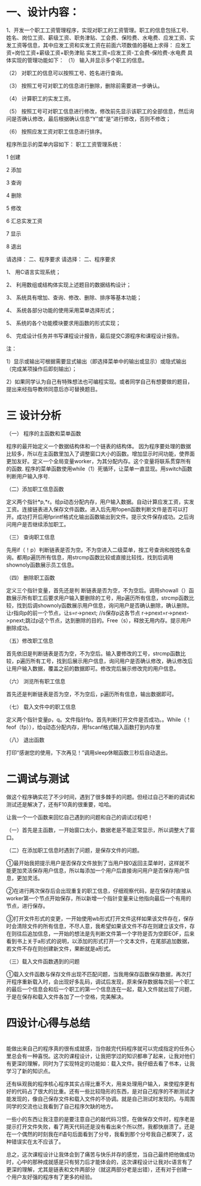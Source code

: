 # 一、设计内容： #
1、开发一个职工工资管理程序，实现对职工的工资管理。职工的信息包括工号、姓名、岗位工资、薪级工资、职务津贴、工会费、保险费、水电费、应发工资、实发工资等信息，其中应发工资和实发工资在前面六项数值的基础上求得：
应发工资=岗位工资+薪级工资+职务津贴
实发工资=应发工资-工会费-保险费-水电费
具体实现的管理功能如下：
（1） 输入并显示多个职工的信息。

（2） 对职工的信息可以按照工号、姓名进行查询。

（3） 按照工号可对职工的信息进行删除，删除前需要进一步确认。

（4） 计算职工的实发工资。

（5） 按照工号可对职工信息进行修改，修改前先显示该职工的全部信息，然后询问是否确认修改，最后根据确认信息“Y”或“是”进行修改，否则不修改；

（6） 按照应发工资对职工信息进行排序。

程序所显示的菜单内容如下：
职工工资管理系统：

1 创建

2 添加

3 查询

4 删除

5 修改

6 汇总实发工资

7 显示

8 退出

请选择：
二、程序要求
请选择：
二、程序要求

1、 用C语言实现系统；

2、 利用数组或结构体实现上述题目的数据结构设计；

3、 系统具有增加、查询、修改、删除、排序等基本功能；


4、 系统各部分功能的使用采用菜单选择形式；

5、 系统的各个功能模块要求用函数的形式实现；

6、 完成设计任务并书写课程设计报告，最后提交C源程序和课程设计报告。

注：

1）显示或输出可根据需要显式输出（即选择菜单中的输出或显示）或隐式输出（完成某项操作后即刻输出）；

2）如果同学认为自己有特殊想法也可编程实现。或者同学自己有想要做的题目，提出来经指导教师同意后亦可替换题目。
# 三 设计分析 #
（一） 程序的主函数和菜单函数

程序的最开始定义一个数据结构体和一个链表的结构体。
因为程序要处理的数据比较多，所以在主函数里加入了调整窗口大小的函数。增加显示时间功能，使界面更加友好。定义一个全局变量worker，为其分配内存。这个变量将联系贯穿所有的函数. 程序的菜单函数使用while（1）死循环，让菜单一直显现。用switch函数判断用户输入序号.

（二）添加职工信息函数

定义两个指针*p,*r。给p动态分配内存，用户输入数据。自动计算应发工资，实发工资。连接链表进入保存文件函数。进入后先用fopen函数判断文件是否可以打开。成功打开后用fprintf格式化输出函数输出到文件。提示文件保存成功。之后询问用户是否继续添加职工。

（三） 查询职工信息


先用if（！p）判断链表是否为空。不为空进入二级菜单，按工号查询和按姓名查询。都用p遍历所有信息，用strcmp函数比较或直接比较找，找到后调用shownoly函数展示员工信息。

（四） 删除职工函数

定义三个指针变量，首先还是判
断链表是否为空，不为空后。调用showall（）函数展示所有职工后要求用户输入要删除的工号，用p遍历所有信息，strcmp函数比较，找到后调shownoly函数展示用户信息，询问用户是否确认删除，确认删除。让r指向p的前一个节点，让s=r->pnext;
//s保存p这各节点
r->pnext=r->pnext->pnext;跳过p这个节点，达到删除的目的。Free（s），释放无用内存。提示用户删除成功。

（五）修改职工信息

首先依旧是判断链表是否为空，不为空后。输入要修改的工号，strcmp函数比较，p遍历所有工号，找到后展示用户信息，询问用户是否确认修改，确认修改后让用户输入数据，覆盖之前的数据即可。修改完后展示修改完的用户信息。

（六） 浏览所有职工信息

首先还是判断链表是否为空，不为空后，p遍历所有信息，输出数据即可。

（七） 载入文件中的职工信息

定义两个指针变量p，q。文件指针fp。首先判断打开文件是否成功。。While（！feof（fp）），给q动态分配内存，用fscanf格式输入函数打到内存里

（八） 退出函数


打印“感谢您的使用，下次再见！”调用sleep休眠函数三秒后自动退出。

# 二调试与测试 #

做这个程序确实花了不少时间，遇到了很多棘手的问题。但经过自己不断的调试和测试还是解决了，还有F10真的很重要，哈哈。

让我一个一个函数来回忆自己遇到的问题和自己的调试过程吧！

（一）首先是主函数，一开始窗口太小，数据老是不能正常显示，所以调整大了窗口。

（二）在添加职工信息时遇到了问题，是保存文件的问题。

①最开始我把提示用户是否保存文件放到了当用户按0返回主菜单时，这样就不能更加灵活保存用户信息，所以每添加一个用户后直接询问用户是否保存用户信息，更加灵活。

②在进行两次保存后会出现重复的职工信息，仔细观察代码，是在保存时直接从worker第一个节点开始保存，所以新增一个指针变量来让他指向最后一个有用的节点，进行保存。

③打开文件形式的变更，一开始使用wb形式打开文件这样如果该文件存在，保存时会清除文件的所有信息，不尽人意，我希望如果该文件不存在则建立该文件，存在则往后追加信息，一开始的想法是先判断文件第一个字符是否为空即EOF，后来看到书上关于a形式的说明，以添加的形式打开一个文本文件，在尾部追加数据，若文件不存在则创建新文件，果断就是a形式。

（三）载入文件函数遇到的问题

①载入文件函数与保存文件出现不匹配问题，当我用保存函数保存数据，再次打开程序重新载入时，会出现好多乱码，调试后发现，原来保存数据每次前一个职工的最后一个信息会和后一个职工的第一个信息连在一起，载入文件就出现了问题，于是在保存和载入文件各加了一个空格，完美解决。
# 
# 四设计心得与总结 #
 #

能做出来自己的程序真的很有成就感，当你敲完代码程序就可以完成指定的任务心里总会有一种喜悦。这次的课程设计，让我把学过的知识都串了起来，让我对他们有更深的理解，同时为了实现特定的功能如：载入文件。我仔细去看了书本，让我学习了新的知识点。

还有纵观我的程序核心程序其实占得比重不大，用来处理用户输入，来使程序更有好的代码占了很大的比重。还有一些比较隐形的东西，是对自己程序的不断测试才能发现的，像自己保存文件和载入文件的不协调。就是自己测试时发现的。与周围同学的交流也让我看到了自己程序欠缺的地方。

一些小的东西让我注意的是要注意自己的敲代码习惯，在做保存文件时，程序老是提示打开文件失败，看了两天代码还是没有看出来个所以然，我都快崩溃了。还是在一个偶然的时刻我在if语句后面看到了分号，我看到那个分号我自己都笑了，这种错误实在太不应该了。


总之，这次课程设计让我体会到了痛苦与快乐并存的感觉，当自己最终把他做成功时，心中的那种成就感是只有努力后才能体会的，这次课程设计让我对c语言有了更深的理解，尤其是链表和文件两部分（就这两部分老是出错），还有对于创建一个用户友好强的程序有了更多的经验。